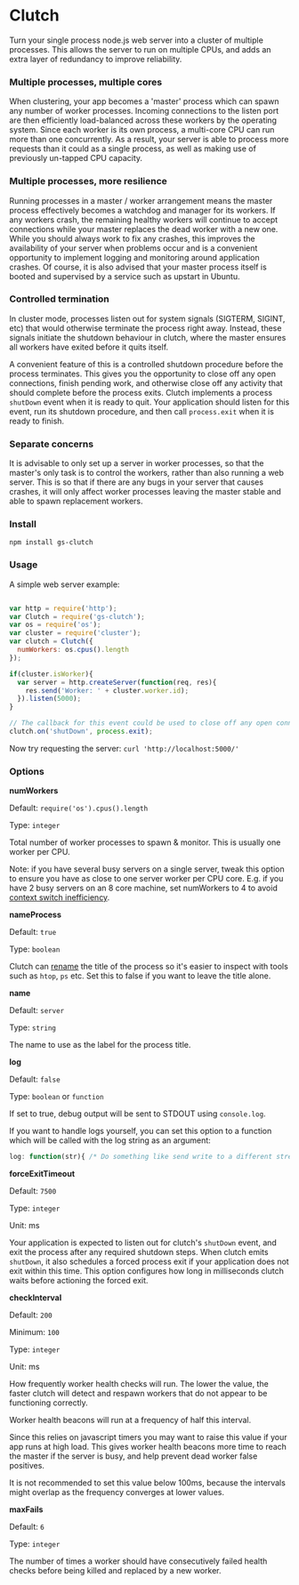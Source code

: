 Clutch
===

Turn your single process node.js web server into a cluster of multiple processes. This allows the server to run on multiple CPUs, and adds an extra layer of redundancy to improve reliability.

### Multiple processes, multiple cores

When clustering, your app becomes a 'master' process which can spawn any number of worker processes. Incoming connections to the listen port are then efficiently load-balanced across these workers by the operating system. Since each worker is its own process, a multi-core CPU can run more than one concurrently. As a result, your server is able to process more requests than it could as a single process, as well as making use of previously un-tapped CPU capacity.

### Multiple processes, more resilience

Running processes in a master / worker arrangement means the master process effectively becomes a watchdog and manager for its workers. If any workers crash, the remaining healthy workers will continue to accept connections while your master replaces the dead worker with a new one. While you should always work to fix any crashes, this improves the availability of your server when problems occur and is a convenient opportunity to implement logging and monitoring around application crashes. Of course, it is also advised that your master process itself is booted and supervised by a service such as upstart in Ubuntu.

### Controlled termination

In cluster mode, processes listen out for system signals (SIGTERM, SIGINT, etc) that would otherwise terminate the process right away. Instead, these signals initiate the shutdown behaviour in clutch, where the master ensures all workers have exited before it quits itself.

A convenient feature of this is a controlled shutdown procedure before the process terminates. This gives you the opportunity to close off any open connections, finish pending work, and otherwise close off any activity that should complete before the process exits. Clutch implements a process `shutDown` event when it is ready to quit. Your application should listen for this event, run its shutdown procedure, and then call `process.exit` when it is ready to finish.

### Separate concerns

It is advisable to only set up a server in worker processes, so that the master's only task is to control the workers, rather than also running a web server. This is so that if there are any bugs in your server that causes crashes, it will only affect worker processes leaving the master stable and able to spawn replacement workers.

### Install

`npm install gs-clutch`

### Usage

A simple web server example:

```javascript

var http = require('http');
var Clutch = require('gs-clutch');
var os = require('os');
var cluster = require('cluster');
var clutch = Clutch({
  numWorkers: os.cpus().length
});

if(cluster.isWorker){
  var server = http.createServer(function(req, res){
    res.send('Worker: ' + cluster.worker.id);
  }).listen(5000);
}

// The callback for this event could be used to close off any open connections, resources, etc. before you program terminates
clutch.on('shutDown', process.exit);

```

Now try requesting the server: `curl 'http://localhost:5000/'`

### Options

**numWorkers**

Default: `require('os').cpus().length`

Type: `integer`

Total number of worker processes to spawn & monitor. This is usually one worker per CPU.

Note: if you have several busy servers on a single server, tweak this option to ensure you have as close to one server worker per CPU core. E.g. if you have 2 busy servers on an 8 core machine, set numWorkers to 4 to avoid [context switch inefficiency](https://engineering.gosquared.com/optimising-nginx-node-js-and-networking-for-heavy-workloads).

**nameProcess**

Default: `true`

Type: `boolean`

Clutch can [rename](http://nodejs.org/api/process.html#process_process_title) the title of the process so it's easier to inspect with tools such as `htop`, `ps` etc. Set this to false if you want to leave the title alone.

**name**

Default: `server`

Type: `string`

The name to use as the label for the process title.

**log**

Default: `false`

Type: `boolean` or `function`

If set to true, debug output will be sent to STDOUT using `console.log`.

If you want to handle logs yourself, you can set this option to a function which will be called with the log string as an argument:

```javascript
log: function(str){ /* Do something like send write to a different stream, update counters, etc. */ }
```

**forceExitTimeout**

Default: `7500`

Type: `integer`

Unit: ms

Your application is expected to listen out for clutch's `shutDown` event, and exit the process after any required shutdown steps. When clutch emits `shutDown`, it also schedules a forced process exit if your application does not exit within this time. This option configures how long in milliseconds clutch waits before actioning the forced exit.

**checkInterval**

Default: `200`

Minimum: `100`

Type: `integer`

Unit: ms

How frequently worker health checks will run. The lower the value, the faster clutch will detect and respawn workers that do not appear to be functioning correctly.

Worker health beacons will run at a frequency of half this interval.

Since this relies on javascript timers you may want to raise this value if your app runs at high load. This gives worker health beacons more time to reach the master if the server is busy, and help prevent dead worker false positives.

It is not recommended to set this value below 100ms, because the intervals might overlap as the frequency converges at lower values.

**maxFails**

Default: `6`

Type: `integer`

The number of times a worker should have consecutively failed health checks before being killed and replaced by a new worker.
